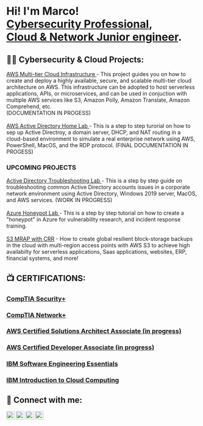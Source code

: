 <h1>Hi! I'm Marco! <br/> <a href="https://linkedin.com/in/marco-posadas">Cybersecurity Professional</a>, <br> <a href="https://linkedin.com/in/marco-posadas">Cloud & Network Junior engineer</a>.

<h2>👨‍💻 Cybersecurity & Cloud Projects:</h2>
<a href="https://www.github.com/marcopsd-dev/mt-cloud-pjt"> AWS Multi-tier Cloud Infrastructure </a>
  - This project guides you on how to create and deploy a highly available, secure, and scalable multi-tier cloud architecture on AWS. This infrastructure can be adopted to host serverless applications, APIs, or microservices, and can be used in conjuction with multiple AWS services like S3, Amazon Polly, Amazon Translate, Amazon Comprehend, etc. <br>(DOCUMENTATION IN PROGESS) <br><br>
<a href="https://www.github.com/marcopsd-dev/ActDrctLab"> AWS Active Directory Home Lab </a>
  - This is a step to step turorial on how to sep up Active Directroy, a domain server, DHCP, and NAT routing in a cloud-based environment to simulate a real enterprise network using AWS, PowerShell, MacOS, and the RDP protocol. (FINAL DOCUMENTATION IN PROGESS) <br>
<h3>UPCOMING PROJECTS</h3>
<a href="https://www.github.com/marcopsd-dev/ADTShooting"> Active Directory Troubleshooting Lab </a>
  - This is a step by step guide on troubleshooting common Active Directory accounts issues in a corporate network environment using Active Directory, Windows 2019 server, MacOS, and AWS services. (WORK IN PROGRESS)<br><br>
<a href="https://www.github.com/marcopsd-dev/CloudHP"> Azure Honeypot Lab </a> 
  - This is a step by step tutorial on how to create a "honeypot" in Azure for vulnerability research, and incident response training.<br><br>
<a href="https://github.com/marcopsd-dev/s3-mrap-crr">S3 MRAP with CRR</a>
  - How to create global resilient block-storage backups in the cloud with multi-region access points with AWS S3 to achieve high availabilty for serverless applications, Saas applications, websites, ERP, financial systems, and more! 

<h2>📺 CERTIFICATIONS:</h2>
<H3><a href="https://www.credly.com/badges/e9607fc6-10b9-4d05-affb-6f8bb02f5eb6/public_url">CompTIA Security+</a></H3>
<H3><a href="https://www.credly.com/badges/c75c7a43-52ef-4ac0-93a9-3908026395a9/public_url">CompTIA Network+</a></H3>
<H3><a href="">AWS Certified Solutions Architect Associate (in progress)</a></H3>
<H3><a href="">AWS Certified Developer Associate (in progress)</a></H3>
<H3><a href="https://www.credly.com/badges/24951604-3a72-450b-9083-77777ea63ebd/public_url">IBM Software Engineering Essentials</a></H3>
<H3><a href="https://www.coursera.org/account/accomplishments/verify/NQ3S18KRI2MF">IBM Introduction to Cloud Computing</a></H3>

<h2> 🤳 Connect with me:</h2>


[<img align="left" alt="Marco-Posadas | LinkedIn" width="22px" src="https://cdn.jsdelivr.net/npm/simple-icons@v3/icons/linkedin.svg" />][linkedin]
[<img align="left" alt="Marco-Posadas | Gmail" width="22px" src="https://cdn.jsdelivr.net/npm/simple-icons@3.13.0/icons/gmail.svg" />][Gmail]
[<img align="left" alt="Marco-Posadas | Twitter" width="22px" src="https://cdn.jsdelivr.net/npm/simple-icons@3.13.0/icons/twitter.svg" />][Twitter]
[<img align="left" alt="Marco-Posadas | Indeed" width="22px" src="https://cdn.jsdelivr.net/npm/simple-icons@3.13.0/icons/indeed.svg" />][Indeed]

[linkedin]: https://linkedin.com/in/marco-posadas
[Gmail]: mailto:marco.am.posadas@gmail.com
[Twitter]: https://x.com/Marcopsds
[Indeed]: https://profile.indeed.com/p/marcop-j14svkf
